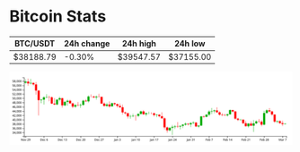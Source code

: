 # Bitcoin Stats

BTC/USDT|24h change|24h high|24h low|
|---|---|---|---|
|$38188.79|-0.30%|$39547.57|$37155.00|

<img src="./chart.svg">
